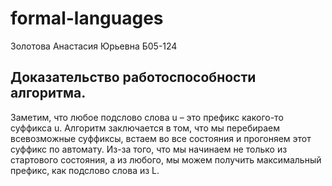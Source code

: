# formal-languages
Золотова Анастасия Юрьевна Б05-124

## Доказательство работоспособности алгоритма.
Заметим, что любое подслово слова u – это префикс какого-то суффикса u. Алгоритм заключается в том, что мы перебираем всевозможные суффиксы, встаем во все состояния и прогоняем этот суффикс по автомату. Из-за того, что мы начинаем не только из стартового состояния, а из любого, мы можем получить максимальный префикс, как подслово слова из L.
